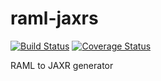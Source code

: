 # raml-jaxrs
[![Build Status](https://travis-ci.org/CJSCommonPlatform/raml-jaxrs.svg?branch=master)](https://travis-ci.org/CJSCommonPlatform/raml-jaxrs) 
[![Coverage Status](https://coveralls.io/repos/github/CJSCommonPlatform/raml-jaxrs/badge.svg?branch=master)](https://coveralls.io/github/CJSCommonPlatform/raml-jaxrs?branch=master)

RAML to JAXR generator
